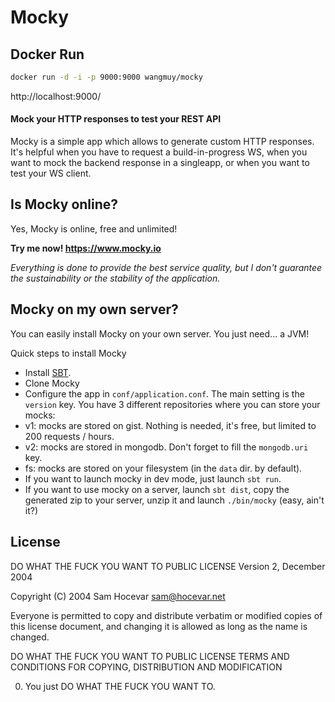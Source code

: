 # Mocky

## Docker Run

```sh
docker run -d -i -p 9000:9000 wangmuy/mocky
```

http://localhost:9000/

#### Mock your HTTP responses to test your REST API

Mocky is a simple app which allows to generate custom HTTP responses. <br />
It's helpful when you have to request a build-in-progress WS, when you want to mock the backend response in a singleapp,
or when you want to test your WS client.

## Is Mocky online?

Yes, Mocky is online, free and unlimited!

**Try me now! https://www.mocky.io**

*Everything is done to provide the best service quality, but I don't guarantee the sustainability or the stability of the application.*

## Mocky on my own server?

You can easily install Mocky on your own server.
You just need... a JVM!

Quick steps to install Mocky
* Install [SBT](http://www.scala-sbt.org/).
* Clone Mocky
* Configure the app in `conf/application.conf`. The main setting is the `version` key. You have 3 different repositories where you can store your mocks:
 * v1: mocks are stored on gist. Nothing is needed, it's free, but limited to 200 requests / hours.
 * v2: mocks are stored in mongodb. Don't forget to fill the `mongodb.uri` key.
 * fs: mocks are stored on your filesystem (in the `data` dir. by default).
* If you want to launch mocky in dev mode, just launch `sbt run`.
* If you want to use mocky on a server, launch `sbt dist`, copy the generated zip to your server, unzip it and launch `./bin/mocky` (easy, ain't it?)

## License

DO WHAT THE FUCK YOU WANT TO PUBLIC LICENSE
Version 2, December 2004

Copyright (C) 2004 Sam Hocevar <sam@hocevar.net>

Everyone is permitted to copy and distribute verbatim or modified
copies of this license document, and changing it is allowed as long
as the name is changed.

DO WHAT THE FUCK YOU WANT TO PUBLIC LICENSE
TERMS AND CONDITIONS FOR COPYING, DISTRIBUTION AND MODIFICATION

0. You just DO WHAT THE FUCK YOU WANT TO.
